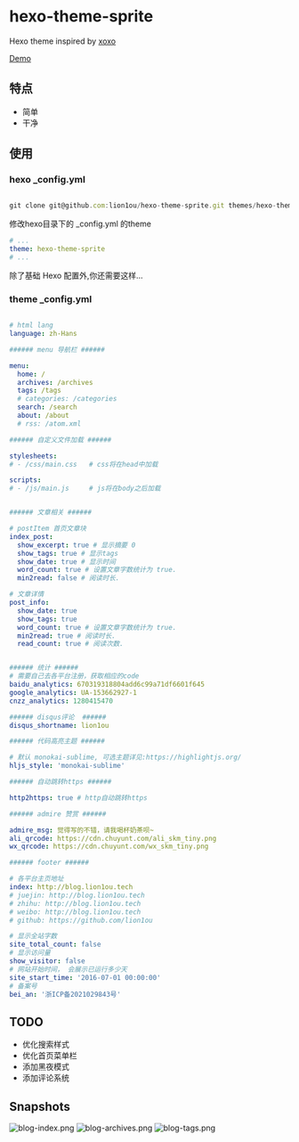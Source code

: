 # hexo-theme-sprite

Hexo theme inspired by [xoxo](https://github.com/KevinOfNeu/hexo-theme-xoxo) 

[Demo](https://blog.lion1ou.tech)

## 特点

- 简单
- 干净


## 使用

###  hexo _config.yml

```js

git clone git@github.com:lion1ou/hexo-theme-sprite.git themes/hexo-theme-sprite

```

修改hexo目录下的 _config.yml 的theme

```yml
# ...
theme: hexo-theme-sprite
# ...
```


除了基础 Hexo 配置外,你还需要这样...

### theme _config.yml
```yml

# html lang
language: zh-Hans

###### menu 导航栏 ######

menu:
  home: /
  archives: /archives
  tags: /tags
  # categories: /categories
  search: /search
  about: /about
  # rss: /atom.xml

###### 自定义文件加载 ######

stylesheets:
# - /css/main.css   # css将在head中加载

scripts:
# - /js/main.js     # js将在body之后加载


###### 文章相关 ######

# postItem 首页文章块
index_post:
  show_excerpt: true # 显示摘要 0
  show_tags: true # 显示tags
  show_date: true # 显示时间
  word_count: true # 设置文章字数统计为 true.
  min2read: false # 阅读时长.

# 文章详情
post_info:
  show_date: true
  show_tags: true
  word_count: true # 设置文章字数统计为 true.
  min2read: true # 阅读时长.
  read_count: true # 阅读次数.


###### 统计 ######
# 需要自己去各平台注册，获取相应的code
baidu_analytics: 670319318804add6c99a71df6601f645
google_analytics: UA-153662927-1
cnzz_analytics: 1280415470

###### disqus评论  ######
disqus_shortname: lion1ou

###### 代码高亮主题 ######

# 默认 monokai-sublime, 可选主题详见:https://highlightjs.org/
hljs_style: 'monokai-sublime' 

###### 自动跳转https ######

http2https: true # http自动跳转https

###### admire 赞赏 ######

admire_msg: 觉得写的不错，请我喝杯奶茶呗~
ali_qrcode: https://cdn.chuyunt.com/ali_skm_tiny.png
wx_qrcode: https://cdn.chuyunt.com/wx_skm_tiny.png

###### footer ######

# 各平台主页地址
index: http://blog.lion1ou.tech
# juejin: http://blog.lion1ou.tech
# zhihu: http://blog.lion1ou.tech
# weibo: http://blog.lion1ou.tech
# github: https://github.com/lion1ou

# 显示全站字数
site_total_count: false
# 显示访问量
show_visitor: false
# 网站开始时间， 会展示已运行多少天
site_start_time: '2016-07-01 00:00:00'
# 备案号
bei_an: '浙ICP备2021029843号'

```

## TODO

* 优化搜索样式
* 优化首页菜单栏
* 添加黑夜模式
* 添加评论系统

## Snapshots

![blog-index.png](https://i.loli.net/2021/10/10/RXdxFbnLtMumAB6.png)
![blog-archives.png](https://i.loli.net/2021/10/10/jmnH71aerS8UFR9.png)
![blog-tags.png](https://i.loli.net/2021/10/10/8Zu1b39gVh7jymB.png)